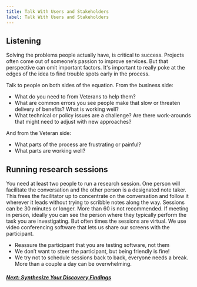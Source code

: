 ```yaml
---
title: Talk With Users and Stakeholders
label: Talk With Users and Stakeholders
---
```

## Listening
Solving the problems people actually have, is critical to success. Projects often come out of someone’s passion to improve services. But that perspective can omit important factors. It's important to really poke at the edges of the idea to find trouble spots early in the process.

Talk to people on both sides of the equation. From the business side:
  - What do you need to from Veterans to help them?
  - What are common errors you see people make that slow or threaten delivery of benefits? What is working well?
  - What technical or policy issues are a challenge? Are there work-arounds that might need to adjust with new approaches?

And from the Veteran side:
  - What parts of the process are frustrating or painful?
  - What parts are working well?

## Running research sessions
You need at least two people to run a research session. One person will facilitate the conversation and the other person is a designated note taker. This frees the facilitator up to concentrate on the conversation and follow it wherever it leads without trying to scribble notes along the way. Sessions can be 30 minutes or longer. More than 60 is not recommended. If meeting in person, ideally you can see the person where they typically perform the task you are investigating. But often times the sessions are virtual. We use video conferencing software that lets us share our screens with the participant.
- Reassure the participant that you are testing software, not them
- We don’t want to steer the participant, but being friendly is fine!
- We try not to schedule sessions back to back, everyone needs a break. More than a couple a day can be overwhelming.

<!-- Next Button -->
<a href='./synthesize-your-findings'><div class="next-button"><h5 class="next-text">Next: Synthesize Your Discovery Findings</h5></div></a>
